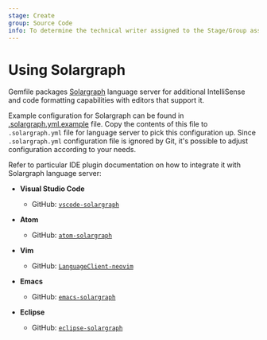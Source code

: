 ```yaml
---
stage: Create
group: Source Code
info: To determine the technical writer assigned to the Stage/Group associated with this page, see https://about.gitlab.com/handbook/engineering/ux/technical-writing/#assignments
---
```


# Using Solargraph

Gemfile packages [Solargraph](https://github.com/castwide/solargraph) language server for additional IntelliSense and code formatting capabilities with editors that support it.

Example configuration for Solargraph can be found in [.solargraph.yml.example](https://gitlab.com/gitlab-org/gitlab/-/blob/master/.solargraph.yml.example) file. Copy the contents of this file to `.solargraph.yml` file for language server to pick this configuration up. Since `.solargraph.yml` configuration file is ignored by Git, it's possible to adjust configuration according to your needs.

Refer to particular IDE plugin documentation on how to integrate it with Solargraph language server:

- **Visual Studio Code**
  - GitHub: [`vscode-solargraph`](https://github.com/castwide/vscode-solargraph)

- **Atom**
  - GitHub: [`atom-solargraph`](https://github.com/castwide/atom-solargraph)

- **Vim**
  - GitHub: [`LanguageClient-neovim`](https://github.com/autozimu/LanguageClient-neovim)

- **Emacs**
  - GitHub: [`emacs-solargraph`](https://github.com/guskovd/emacs-solargraph)

- **Eclipse**
  - GitHub: [`eclipse-solargraph`](https://github.com/PyvesB/eclipse-solargraph)
